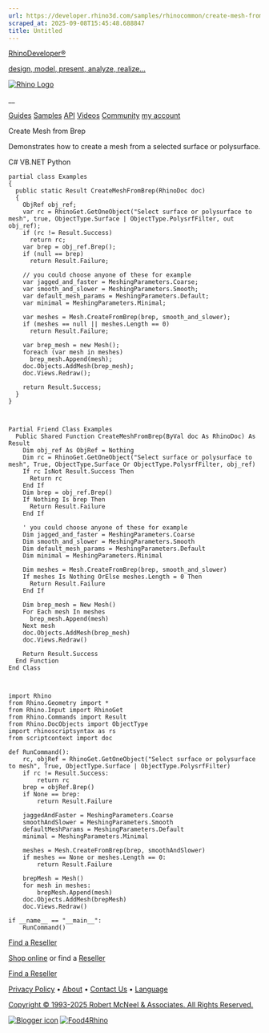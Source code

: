 ```yaml
---
url: https://developer.rhino3d.com/samples/rhinocommon/create-mesh-from-brep/
scraped_at: 2025-09-08T15:45:48.688847
title: Untitled
---
```


[RhinoDeveloper®](/)

[design, model, present, analyze, realize...](/)

[![Rhino Logo](https://developer.rhino3d.com/images/rhinodevlogo.png)](/)

__

[Guides](https://developer.rhino3d.com/guides)
[Samples](https://developer.rhino3d.com/samples)
[API](https://developer.rhino3d.com/api)
[Videos](https://developer.rhino3d.com/videos)
[Community](https://discourse.mcneel.com/c/rhino-developer) [my account
](https://www.rhino3d.com/my-account/ "Manage your account, licenses, and
teams")

Create Mesh from Brep

Demonstrates how to create a mesh from a selected surface or polysurface.

C# VB.NET Python

    
    
    partial class Examples
    {
      public static Result CreateMeshFromBrep(RhinoDoc doc)
      {
        ObjRef obj_ref;
        var rc = RhinoGet.GetOneObject("Select surface or polysurface to mesh", true, ObjectType.Surface | ObjectType.PolysrfFilter, out obj_ref);
        if (rc != Result.Success)
          return rc;
        var brep = obj_ref.Brep();
        if (null == brep)
          return Result.Failure;
    
        // you could choose anyone of these for example
        var jagged_and_faster = MeshingParameters.Coarse;
        var smooth_and_slower = MeshingParameters.Smooth;
        var default_mesh_params = MeshingParameters.Default;
        var minimal = MeshingParameters.Minimal;
    
        var meshes = Mesh.CreateFromBrep(brep, smooth_and_slower);
        if (meshes == null || meshes.Length == 0)
          return Result.Failure;
    
        var brep_mesh = new Mesh();
        foreach (var mesh in meshes)
          brep_mesh.Append(mesh);
        doc.Objects.AddMesh(brep_mesh);
        doc.Views.Redraw();
    
        return Result.Success;
      }
    }
    
    
    
    Partial Friend Class Examples
      Public Shared Function CreateMeshFromBrep(ByVal doc As RhinoDoc) As Result
    	Dim obj_ref As ObjRef = Nothing
    	Dim rc = RhinoGet.GetOneObject("Select surface or polysurface to mesh", True, ObjectType.Surface Or ObjectType.PolysrfFilter, obj_ref)
    	If rc IsNot Result.Success Then
    	  Return rc
    	End If
    	Dim brep = obj_ref.Brep()
    	If Nothing Is brep Then
    	  Return Result.Failure
    	End If
    
    	' you could choose anyone of these for example
    	Dim jagged_and_faster = MeshingParameters.Coarse
    	Dim smooth_and_slower = MeshingParameters.Smooth
    	Dim default_mesh_params = MeshingParameters.Default
    	Dim minimal = MeshingParameters.Minimal
    
    	Dim meshes = Mesh.CreateFromBrep(brep, smooth_and_slower)
    	If meshes Is Nothing OrElse meshes.Length = 0 Then
    	  Return Result.Failure
    	End If
    
    	Dim brep_mesh = New Mesh()
    	For Each mesh In meshes
    	  brep_mesh.Append(mesh)
    	Next mesh
    	doc.Objects.AddMesh(brep_mesh)
    	doc.Views.Redraw()
    
    	Return Result.Success
      End Function
    End Class
    
    
    
    import Rhino
    from Rhino.Geometry import *
    from Rhino.Input import RhinoGet
    from Rhino.Commands import Result
    from Rhino.DocObjects import ObjectType
    import rhinoscriptsyntax as rs
    from scriptcontext import doc
    
    def RunCommand():
        rc, objRef = RhinoGet.GetOneObject("Select surface or polysurface to mesh", True, ObjectType.Surface | ObjectType.PolysrfFilter)
        if rc != Result.Success:
            return rc
        brep = objRef.Brep()
        if None == brep:
            return Result.Failure
    
        jaggedAndFaster = MeshingParameters.Coarse
        smoothAndSlower = MeshingParameters.Smooth
        defaultMeshParams = MeshingParameters.Default
        minimal = MeshingParameters.Minimal
    
        meshes = Mesh.CreateFromBrep(brep, smoothAndSlower)
        if meshes == None or meshes.Length == 0:
            return Result.Failure
    
        brepMesh = Mesh()
        for mesh in meshes:
            brepMesh.Append(mesh)
        doc.Objects.AddMesh(brepMesh)
        doc.Views.Redraw()
    
    if __name__ == "__main__":
        RunCommand()
    

  

[Find a Reseller](https://www.rhino3d.com/sales)

[Shop online](https://www.rhino3d.com/store) or find a
[Reseller](https://www.rhino3d.com/sales)

[Find a Reseller](https://www.rhino3d.com/sales)

[Privacy Policy](https://www.rhino3d.com/privacy) •
[About](https://www.rhino3d.com/mcneel/about) • [Contact
Us](https://www.rhino3d.com/mcneel/contact) • [
Language](https://www.rhino3d.com/language "Change to a different region or
language")

[Copyright © 1993-2025 Robert McNeel & Associates. All Rights
Reserved.](https://www.rhino3d.com/mcneel/about)

[](https://www.facebook.com/McNeelRhinoceros/)
[](https://twitter.com/bobmcneel) [](https://www.linkedin.com/groups/75313/)
[](https://www.youtube.com/user/RhinoGuide/videos) [](https://vimeo.com/rhino)
[![Blogger
icon](https://developer.rhino3d.com/images/blogger.svg)](http://blog.rhino3d.com/)
[![Food4Rhino](https://developer.rhino3d.com/images/f4r_icon_01.svg)](https://www.food4rhino.com)

